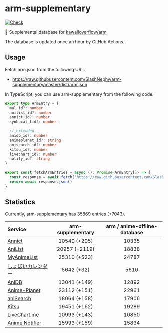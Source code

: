 # arm-supplementary

[![Check](https://github.com/SlashNephy/arm-supplementary/actions/workflows/check-node.yml/badge.svg)](https://github.com/SlashNephy/arm-supplementary/actions/workflows/check-node.yml)

💊 Supplemental database for [kawaiioverflow/arm](https://github.com/kawaiioverflow/arm)

The database is updated once an hour by GitHub Actions.

## Usage

Fetch arm.json from the following URL.

- https://raw.githubusercontent.com/SlashNephy/arm-supplementary/master/dist/arm.json

In TypeScript, you can use arm-supplementary from the following code.

```TypeScript
export type ArmEntry = {
  mal_id?: number
  anilist_id?: number
  annict_id?: number
  syobocal_tid?: number

  // extended
  anidb_id?: number
  animeplanet_id?: string
  anisearch_id?: number
  kitsu_id?: number
  livechart_id?: number
  notify_id?: string
}

export const fetchArmEntries = async (): Promise<ArmEntry[]> => {
  const response = await fetch('https://raw.githubusercontent.com/SlashNephy/arm-supplementary/master/dist/arm.json')
  return await response.json()
}
```

## Statistics

Currently, arm-supplementary has 35869 entries (+7043).

| Service                                     | arm-supplementary | arm / anime-offline-database |
| :------------------------------------------ | :---------------: | :--------------------------: |
| [Annict](https://annict.com)                |   10540 (+205)    |            10335             |
| [AniList](https://anilist.co)               |   20957 (+2119)   |            18838             |
| [MyAnimeList](https://myanimelist.net)      |   25310 (+523)    |            24787             |
| [しょぼいカレンダー](https://cal.syoboi.jp) |    5642 (+32)     |             5610             |
| [AniDB](https://anidb.net)                  |   13041 (+149)    |            12892             |
| [Anime-Planet](https://anime-planet.com)    |   23112 (+151)    |            22961             |
| [aniSearch](https://anisearch.com)          |   18064 (+158)    |            17906             |
| [Kitsu](https://kitsu.io)                   |   19451 (+162)    |            19289             |
| [LiveChart.me](https://livechart.me)        |   10993 (+143)    |            10850             |
| [Anime Notifier](https://notify.moe)        |   15993 (+159)    |            15834             |
